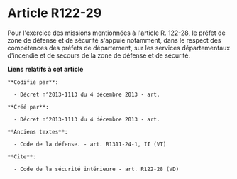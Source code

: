 # Article R122-29

Pour l'exercice des missions mentionnées à l'article R. 122-28, le préfet de zone de défense et de sécurité s'appuie
notamment, dans le respect des compétences des préfets de département, sur les services départementaux d'incendie et de
secours de la zone de défense et de sécurité.

**Liens relatifs à cet article**

	**Codifié par**:

	  - Décret n°2013-1113 du 4 décembre 2013 - art.

	**Créé par**:

	  - Décret n°2013-1113 du 4 décembre 2013 - art.

	**Anciens textes**:

	  - Code de la défense. - art. R1311-24-1, II (VT)

	**Cite**:

	  - Code de la sécurité intérieure - art. R122-28 (VD)
